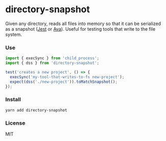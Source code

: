 # directory-snapshot

Given any directory, reads all files into memory so that it can be serialized as a snapshot
([Jest](https://github.com/facebook/jest) or [Ava](https://github.com/avajs/ava)). Useful for
testing tools that write to the file system.

### Use

```ts
import { execSync } from 'child_process';
import { dss } from 'directory-snapshot';

test('creates a new project', () => {
  execSync('my-tool-that-writes-to-fs new-project');
  expect(dss('./new-project')).toMatchSnapshot();
});
```

### Install

```
yarn add directory-snapshot
```

### License

MIT